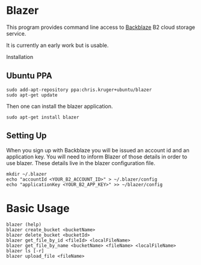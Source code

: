 # Blazer 

This program provides command line access to [Backblaze](https://www.backblaze.com/b2/cloud-storage.html) 
B2 cloud storage service. 

It is currently an early work but is usable. 

Installation 

## Ubuntu PPA 

    sudo add-apt-repository ppa:chris.kruger+ubuntu/blazer
    sudo apt-get update 

Then one can install the blazer application.

    sudo apt-get install blazer

## Setting Up

When you sign up with Backblaze you will be issued an account id and an 
application key. You will need to inform Blazer of those details in order to 
use blazer. These details live in the blazer configuration file.

    mkdir ~/.blazer 
    echo "accountId <YOUR_B2_ACCOUNT_ID>" > ~/.blazer/config
    echo "applicationKey <YOUR_B2_APP_KEY>" >> ~/blazer/config

# Basic Usage

    blazer (help)
    blazer create_bucket <bucketName>
    blazer delete_bucket <bucketId>
    blazer get_file_by_id <fileId> <localFileName>
    blazer get_file_by_name <bucketName> <fileName> <localFileName>
    blazer ls [-r]
    blazer upload_file <fileName> 

